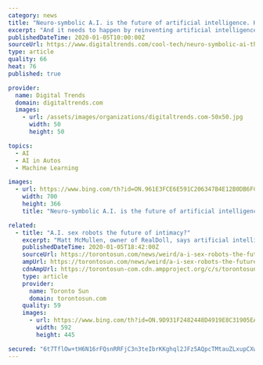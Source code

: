 ```yaml
---
category: news
title: "Neuro-symbolic A.I. is the future of artificial intelligence. Here’s how it works"
excerpt: "And it needs to happen by reinventing artificial intelligence as we know it. So when Cox says that the world need to ... “It’s one of those cases that you might never see in your lifetime,” Cox said. “I don’t know if Waymo and Tesla have images of traffic lights on fire in the datasets they use to train their neural networks, but ..."
publishedDateTime: 2020-01-05T10:00:00Z
sourceUrl: https://www.digitaltrends.com/cool-tech/neuro-symbolic-ai-the-future/
type: article
quality: 66
heat: 76
published: true

provider:
  name: Digital Trends
  domain: digitaltrends.com
  images:
    - url: /assets/images/organizations/digitaltrends.com-50x50.jpg
      width: 50
      height: 50

topics:
  - AI
  - AI in Autos
  - Machine Learning

images:
  - url: https://www.bing.com/th?id=ON.961E3FCE6E591C206347B4E12B0DB6FC
    width: 700
    height: 366
    title: "Neuro-symbolic A.I. is the future of artificial intelligence. Here’s how it works"

related:
  - title: "A.I. sex robots the future of intimacy?"
    excerpt: "Matt McMullen, owner of RealDoll, says artificial intelligence could help make sex dolls indistinguishable from real people. “I would say probably within five to 10 years the appearance of a robot is going to drastically improve,” McMullen told the Star. “A.I. may start to approach something in the mammal category but I don’t see ..."
    publishedDateTime: 2020-01-05T18:42:00Z
    sourceUrl: https://torontosun.com/news/weird/a-i-sex-robots-the-future-of-intimacy
    ampUrl: https://torontosun.com/news/weird/a-i-sex-robots-the-future-of-intimacy/amp
    cdnAmpUrl: https://torontosun-com.cdn.ampproject.org/c/s/torontosun.com/news/weird/a-i-sex-robots-the-future-of-intimacy/amp
    type: article
    provider:
      name: Toronto Sun
      domain: torontosun.com
    quality: 59
    images:
      - url: https://www.bing.com/th?id=ON.9D931F2482448D4919E8C31905EAAD4B
        width: 592
        height: 445

secured: "6t7TflOw+tH6N16rFQsnRRFjC3n3teIbrKKghql2JFz5AQpcTMtauZLxupCXwZ/3BYxqEGjFS8/SOT+gV/ugORoxe13wtJEIXR9PE25554azty5xMxQ4lk4tVMsFCQ4JTI/Dl+VEFjnuEsIZqcRej45SMWdI95YZyfEEr6xfm2UJlcWW4mSW5KQcdadxJ05LcIM3VD1KXYogSpRG4NqhJY3PJmnOayopWJBwVqnydfhF93bM3D8AS1KQTG9qurVtzWmCDmkrwbm1PHhaL3Idvg==;Stx8TPfb2suIFndK3YxkXA=="
---
```


